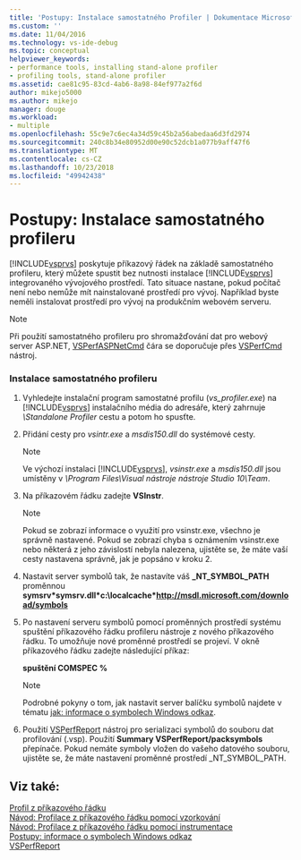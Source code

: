 ```yaml
---
title: 'Postupy: Instalace samostatného Profiler | Dokumentace Microsoftu'
ms.custom: ''
ms.date: 11/04/2016
ms.technology: vs-ide-debug
ms.topic: conceptual
helpviewer_keywords:
- performance tools, installing stand-alone profiler
- profiling tools, stand-alone profiler
ms.assetid: cae81c95-83cd-4ab6-8a98-84ef977a2f6d
author: mikejo5000
ms.author: mikejo
manager: douge
ms.workload:
- multiple
ms.openlocfilehash: 55c9e7c6ec4a34d59c45b2a56abedaa6d3fd2974
ms.sourcegitcommit: 240c8b34e80952d00e90c52dcb1a077b9aff47f6
ms.translationtype: MT
ms.contentlocale: cs-CZ
ms.lasthandoff: 10/23/2018
ms.locfileid: "49942438"
---
```

# <a name="how-to-install-the-stand-alone-profiler"></a>Postupy: Instalace samostatného profileru
[!INCLUDE[vsprvs](../code-quality/includes/vsprvs_md.md)] poskytuje příkazový řádek na základě samostatného profileru, který můžete spustit bez nutnosti instalace [!INCLUDE[vsprvs](../code-quality/includes/vsprvs_md.md)] integrovaného vývojového prostředí. Tato situace nastane, pokud počítač není nebo nemůže mít nainstalované prostředí pro vývoj. Například byste neměli instalovat prostředí pro vývoj na produkčním webovém serveru.  
  
> [!NOTE]
>  Při použití samostatného profileru pro shromažďování dat pro webový server ASP.NET, [VSPerfASPNetCmd](../profiling/vsperfaspnetcmd.md) čára se doporučuje přes [VSPerfCmd](../profiling/vsperfcmd.md) nástroj.  
  
### <a name="to-install-the-stand-alone-profiler"></a>Instalace samostatného profileru  
  
1. Vyhledejte instalační program samostatné profilu (*vs_profiler.exe*) na [!INCLUDE[vsprvs](../code-quality/includes/vsprvs_md.md)] instalačního média do adresáře, který zahrnuje *\Standalone Profiler* cestu a potom ho spusťte.  
  
2. Přidání cesty pro *vsintr.exe* a *msdis150.dll* do systémové cesty.  
  
   > [!NOTE]
   >  Ve výchozí instalaci [!INCLUDE[vsprvs](../code-quality/includes/vsprvs_md.md)], *vsinstr.exe* a *msdis150.dll* jsou umístěny v *\Program Files\Visual nástroje nástroje Studio 10\Team*.  
  
3. Na příkazovém řádku zadejte **VSInstr**.  
  
   > [!NOTE]
   >  Pokud se zobrazí informace o využití pro vsinstr.exe, všechno je správně nastavené. Pokud se zobrazí chyba s oznámením vsinstr.exe nebo některá z jeho závislostí nebyla nalezena, ujistěte se, že máte vaší cesty nastavena správně, jak je popsáno v kroku 2.  
  
4. Nastavit server symbolů tak, že nastavíte váš **_NT_SYMBOL_PATH** proměnnou **symsrv\*symsrv.dll\*c:\localcache\*http://msdl.microsoft.com/download/symbols**  
  
5. Po nastavení serveru symbolů pomocí proměnných prostředí systému spuštění příkazového řádku profileru nástroje z nového příkazového řádku. To umožňuje nové proměnné prostředí se projeví. V okně příkazového řádku zadejte následující příkaz:  
  
    **spuštění COMSPEC %**  
  
   > [!NOTE]
   >  Podrobné pokyny o tom, jak nastavit server balíčku symbolů najdete v tématu [jak: informace o symbolech Windows odkaz](../profiling/how-to-reference-windows-symbol-information.md).  
  
6. Použití [VSPerfReport](../profiling/vsperfreport.md) nástroj pro serializaci symbolů do souboru dat profilování (.vsp). Použití **Summary VSPerfReport/packsymbols** přepínače. Pokud nemáte symboly vložen do vašeho datového souboru, ujistěte se, že máte nastavení proměnné prostředí _NT_SYMBOL_PATH.  
  
## <a name="see-also"></a>Viz také:  
 [Profil z příkazového řádku](../profiling/using-the-profiling-tools-from-the-command-line.md)   
 [Návod: Profilace z příkazového řádku pomocí vzorkování](../profiling/walkthrough-command-line-profiling-using-sampling.md)   
 [Návod: Profilace z příkazového řádku pomocí instrumentace](../profiling/walkthrough-command-line-profiling-using-instrumentation.md)   
 [Postupy: informace o symbolech Windows odkaz](../profiling/how-to-reference-windows-symbol-information.md)   
 [VSPerfReport](../profiling/vsperfreport.md)